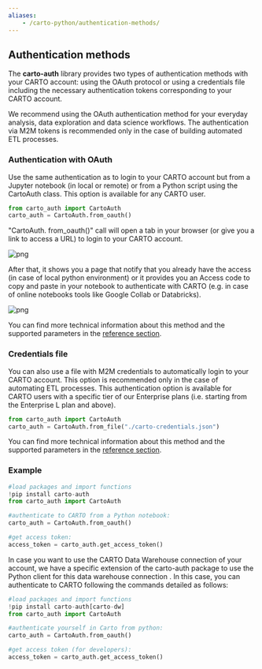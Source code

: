 ```yaml
---
aliases:
    - /carto-python/authentication-methods/
---
```


## Authentication methods


The **carto-auth** library provides two types of authentication methods with your CARTO account: using the OAuth protocol or using a credentials file including the necessary authentication tokens corresponding to your CARTO account. 

We recommend using the OAuth authentication method for your everyday analysis, data exploration and data science workflows. The authentication via M2M tokens is recommended only in the case of building automated ETL processes.


### Authentication with OAuth

Use the same authentication as to login to your CARTO account but from a Jupyter notebook (in local or remote) or from a Python script using the CartoAuth class. This option is available for any CARTO user.

```python
from carto_auth import CartoAuth
carto_auth = CartoAuth.from_oauth()
```

"CartoAuth. from_oauth()" call will open a tab in your browser (or give you a link to access a URL) to login to your CARTO account. 

![png](/img/carto-python/login.png)

After that, it shows you a page that notify that you already have the access (in case of local python environment) or it provides you an Access code to copy and paste in your notebook to authenticate with CARTO (e.g. in case of online notebooks tools like Google Collab or Databricks).

![png](/img/carto-python/copy_clipboard.png)

You can find more technical information about this method and the supported parameters in the [reference section](https://docs.carto.com/carto-python/reference/#cartoauthfrom_oauth).


### Credentials file

You can also use a file with M2M credentials to automatically login to your CARTO account. This option is recommended only in the case of automating ETL processes. This authentication option is available for CARTO users with a specific tier of our Enterprise plans (i.e. starting from the Enterprise L plan and above).

```python
from carto_auth import CartoAuth
carto_auth = CartoAuth.from_file("./carto-credentials.json")
```

You can find more technical information about this method and the supported parameters in the [reference section](https://docs.carto.com/carto-python/reference/#cartoauthfrom_file).


### Example

```python
#load packages and import functions
!pip install carto-auth
from carto_auth import CartoAuth

#authenticate to CARTO from a Python notebook:
carto_auth = CartoAuth.from_oauth()

#get access token:
access_token = carto_auth.get_access_token()
```

In case you want to use the CARTO Data Warehouse connection of your account, we have a specific extension of the carto-auth package to use the Python client for this data warehouse connection . In this case, you can authenticate to CARTO following the commands detailed as follows:

```python
#load packages and import functions
!pip install carto-auth[carto-dw]
from carto_auth import CartoAuth

#authenticate yourself in Carto from python:
carto_auth = CartoAuth.from_oauth()

#get access token (for developers):
access_token = carto_auth.get_access_token()
```